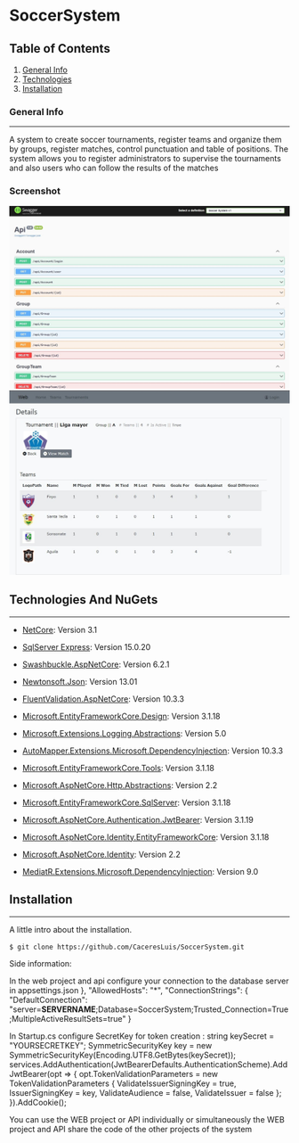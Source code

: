 # SoccerSystem

## Table of Contents

1. [General Info](#general-info)
2. [Technologies](#technologies)
3. [Installation](#installation)

### General Info

---

A system to create soccer tournaments, register teams and organize them by groups, register matches, control punctuation and table of positions.
The system allows you to register administrators to supervise the tournaments and also users who can follow the results of the matches

### Screenshot

![Image text](/Resources/api.jpg "Api Project")
![Image text](/Resources/web.jpg "Web Project")

## Technologies And NuGets

---

- [NetCore](https://dotnet.microsoft.com/download/dotnet/3.1): Version 3.1
- [SqlServer Express](https://www.microsoft.com/en-us/Download/details.aspx?id=101064): Version 15.0.20

- [Swashbuckle.AspNetCore](https://swagger.io/): Version 6.2.1
- [Newtonsoft.Json](https://www.newtonsoft.com/json): Version 13.01
- [FluentValidation.AspNetCore](https://fluentvalidation.net/): Version 10.3.3
- [Microsoft.EntityFrameworkCore.Design](https://github.com/dotnet/efcore): Version 3.1.18
- [Microsoft.Extensions.Logging.Abstractions](https://github.com/dotnet/runtime): Version 5.0
- [AutoMapper.Extensions.Microsoft.DependencyInjection](https://automapper.org/): Version 10.3.3
- [Microsoft.EntityFrameworkCore.Tools](https://docs.microsoft.com/es-es/ef/core/): Version 3.1.18
- [Microsoft.AspNetCore.Http.Abstractions](https://github.com/aspnet/HttpAbstractions): Version 2.2
- [Microsoft.EntityFrameworkCore.SqlServer](https://docs.microsoft.com/es-es/ef/core/): Version 3.1.18
- [Microsoft.AspNetCore.Authentication.JwtBearer](https://github.com/dotnet/aspnetcore): Version 3.1.19
- [Microsoft.AspNetCore.Identity.EntityFrameworkCore](https://github.com/dotnet/aspnetcore): Version 3.1.18
- [Microsoft.AspNetCore.Identity](https://github.com/aspnet/Identity/tree/99f352a92f98af1059c87de07556719f1a22ce39): Version 2.2
- [MediatR.Extensions.Microsoft.DependencyInjection](https://github.com/jbogard/MediatR.Extensions.Microsoft.DependencyInjection): Version 9.0

## Installation

---

A little intro about the installation.

```
$ git clone https://github.com/CaceresLuis/SoccerSystem.git
```

Side information:

In the web project and api configure your connection to the database server in appsettings.json
},
    "AllowedHosts": "\*",
    "ConnectionStrings": {
    "DefaultConnection": "server=**SERVERNAME**;Database=SoccerSystem;Trusted_Connection=True;MultipleActiveResultSets=true"
}

In Startup.cs configure SecretKey for token creation :
string keySecret = "YOURSECRETKEY";
SymmetricSecurityKey key = new SymmetricSecurityKey(Encoding.UTF8.GetBytes(keySecret));
services.AddAuthentication(JwtBearerDefaults.AuthenticationScheme).AddJwtBearer(opt =>
{
    opt.TokenValidationParameters = new TokenValidationParameters
    {
        ValidateIssuerSigningKey = true,
        IssuerSigningKey = key,
        ValidateAudience = false,
        ValidateIssuer = false
    };
}).AddCookie();

You can use the WEB project or API individually or simultaneously
the WEB project and API share the code of the other projects of the system
